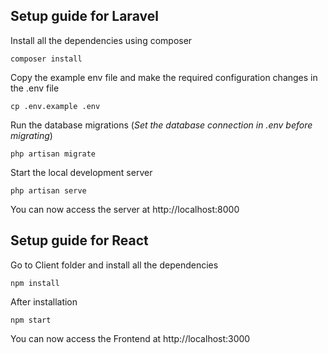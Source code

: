 ## Setup guide for Laravel

Install all the dependencies using composer

    composer install

Copy the example env file and make the required configuration changes in the .env file

    cp .env.example .env

Run the database migrations (*Set the database connection in .env before migrating*)

    php artisan migrate
    
Start the local development server

    php artisan serve

You can now access the server at http://localhost:8000


## Setup guide for React

Go to Client folder and install all the dependencies
    
    npm install
   
After installation
    
    npm start

You can now access the Frontend at http://localhost:3000

